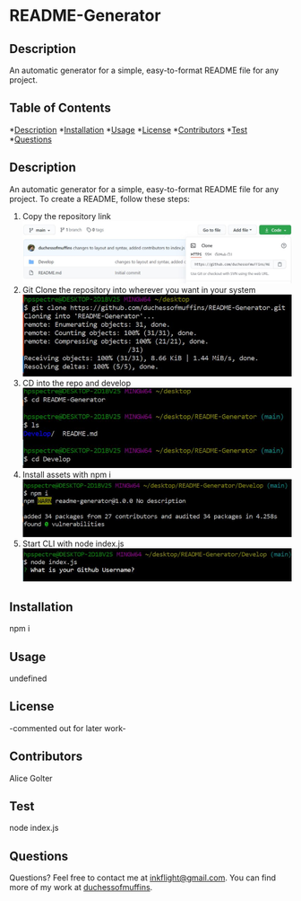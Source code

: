 # README-Generator

## Description

An automatic generator for a simple, easy-to-format README file for any project.

## Table of Contents

*[Description](#description)
*[Installation](#installation)
*[Usage](#usage)
*[License](#license)
*[Contributors](#contributors)
*[Test](#test)
*[Questions](#questions)


## Description
An automatic generator for a simple, easy-to-format README file for any project.
To create a README, follow these steps:

1. Copy the repository link
![Step1](Assets/Step1.JPG)
2. Git Clone the repository into wherever you want in your system
![Step2](Assets/Step2.JPG)
3. CD into the repo and develop
![Step3](Assets/Step3.JPG)
4. Install assets with npm i
![Step4](Assets/Step4.JPG)
5. Start CLI with node index.js
![Step5](Assets/Step5.JPG)

## Installation
npm i

## Usage
undefined

## License
-commented out for later work-

## Contributors
Alice Golter

## Test
node index.js

## Questions
Questions?  Feel free to contact me at inkflight@gmail.com.
You can find more of my work at [duchessofmuffins](https://github.com/undefined/).
